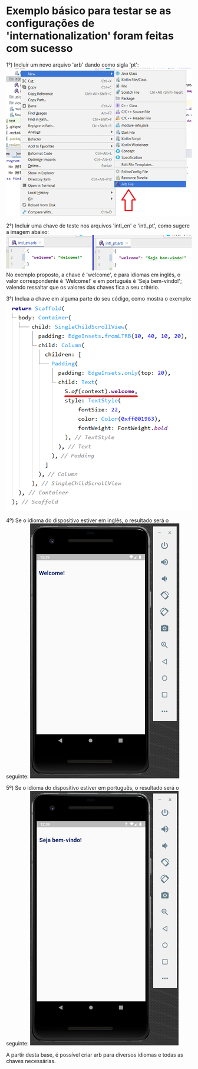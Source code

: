 # Exemplo básico para testar se as configurações de 'internationalization' foram feitas com sucesso

1°) Incluir um novo arquivo 'arb' dando como sigla 'pt':
![](https://github.com/SabrinaKaren/flutter-helper/blob/master/internationalization/assets/05_add_arb.png)

2°) Incluir uma chave de teste nos arquivos 'intl_en' e 'intl_pt', como sugere a imagem abaixo:
![](https://github.com/SabrinaKaren/flutter-helper/blob/master/internationalization/assets/06_chave_exemplo.png)
No exemplo proposto, a chave é 'welcome', e para idiomas em inglês, o valor correspondente é 'Welcome!' e em português é 'Seja bem-vindo!'; valendo ressaltar que os valores das chaves fica a seu critério.

3°) Inclua a chave em alguma parte do seu código, como mostra o exemplo:
![](https://github.com/SabrinaKaren/flutter-helper/blob/master/internationalization/assets/07_usando_chave.png)

4º) Se o idioma do dispositivo estiver em inglês, o resultado será o seguinte:
![](https://github.com/SabrinaKaren/flutter-helper/blob/master/internationalization/assets/08_resultado_en.png)

5º) Se o idioma do dispositivo estiver em português, o resultado será o seguinte:
![](https://github.com/SabrinaKaren/flutter-helper/blob/master/internationalization/assets/09_resultado_pt.png)

A partir desta base, é possível criar arb para diversos idiomas e todas as chaves necessárias.